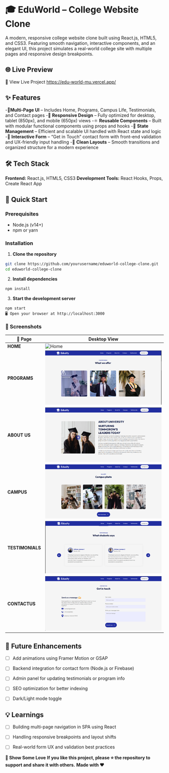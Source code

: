 # 🎓 EduWorld – College Website Clone

A modern, responsive college website clone built using React.js, HTML5, and CSS3. Featuring smooth navigation, interactive components, and an elegant UI, this project simulates a real-world college site with multiple pages and responsive design breakpoints.



## 🌐 Live Preview
🔗 View Live Project
https://edu-world-mu.vercel.app/



## ✨ Features
-📄**Multi-Page UI** – Includes Home, Programs, Campus Life, Testimonials, and Contact pages
-📱 **Responsive Design** – Fully optimized for desktop, tablet (850px), and mobile (650px) views
-⚛️ **Reusable Components** – Built with modular functional components using props and hooks
-🧠 **State Management** – Efficient and scalable UI handled with React state and logic
-📝 **Interactive Form** – “Get in Touch” contact form with front-end validation and UX-friendly input handling
-🎨 **Clean Layouts** – Smooth transitions and organized structure for a modern experience



## 🛠️ Tech Stack
**Frontend:** React.js, HTML5, CSS3
**Development Tools:** React Hooks, Props, Create React App



## 🚀 Quick Start

### Prerequisites
- Node.js (v14+)
- npm or yarn

### Installation 

1. **Clone the repository**
```bash
git clone https://github.com/yourusername/eduworld-college-clone.git
cd eduworld-college-clone
```

2. **Install dependencies**
```bash
npm install
```

3. **Start the development server**
```bash
npm start
🖥️ Open your browser at http://localhost:3000
```

### 📸 Screenshots

| 📌 Page | Desktop View | 
|------|------------|
| **HOME** | ![Home](D:\ReactProject\screenshot\Home_screenshot.png) | 
| **PROGRAMS** | ![Programs](screenshot\programs_screenshot.png) | 
| **ABOUT US** | ![AboutUs](screenshot\aboutUs_screenshot.png) | 
| **CAMPUS** | ![Campus](screenshot\Campus_screenshot.png) | 
| **TESTIMONIALS** | ![Testimonials](screenshot\Testimonials_screenshots.png) | 
| **CONTACTUS** | ![ContactUs](screenshot\ContactUs_screenshot.png) | 



## 🔮 Future Enhancements
 
 - [ ] Add animations using Framer Motion or GSAP
 - [ ] Backend integration for contact form (Node.js or Firebase)
 - [ ] Admin panel for updating testimonials or program info
 - [ ] SEO optimization for better indexing
 - [ ] Dark/Light mode toggle



## 💡 Learnings

- [ ] Building multi-page navigation in SPA using React
- [ ] Handling responsive breakpoints and layout shifts
- [ ] Real-world form UX and validation best practices


**📣 Show Some Love**
**If you like this project, please ⭐️ the repository to support and share it with others.**
**Made with ❤️**
